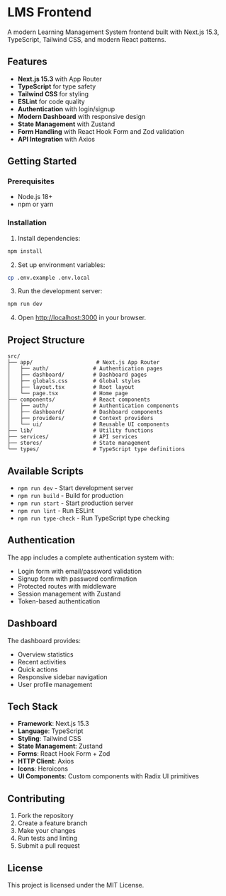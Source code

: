 # LMS Frontend

A modern Learning Management System frontend built with Next.js 15.3, TypeScript, Tailwind CSS, and modern React patterns.

## Features

- **Next.js 15.3** with App Router
- **TypeScript** for type safety
- **Tailwind CSS** for styling
- **ESLint** for code quality
- **Authentication** with login/signup
- **Modern Dashboard** with responsive design
- **State Management** with Zustand
- **Form Handling** with React Hook Form and Zod validation
- **API Integration** with Axios

## Getting Started

### Prerequisites

- Node.js 18+ 
- npm or yarn

### Installation

1. Install dependencies:
```bash
npm install
```

2. Set up environment variables:
```bash
cp .env.example .env.local
```

3. Run the development server:
```bash
npm run dev
```

4. Open [http://localhost:3000](http://localhost:3000) in your browser.

## Project Structure

```
src/
├── app/                    # Next.js App Router
│   ├── auth/              # Authentication pages
│   ├── dashboard/         # Dashboard pages
│   ├── globals.css        # Global styles
│   ├── layout.tsx         # Root layout
│   └── page.tsx           # Home page
├── components/            # React components
│   ├── auth/              # Authentication components
│   ├── dashboard/         # Dashboard components
│   ├── providers/         # Context providers
│   └── ui/                # Reusable UI components
├── lib/                   # Utility functions
├── services/              # API services
├── stores/                # State management
└── types/                 # TypeScript type definitions
```

## Available Scripts

- `npm run dev` - Start development server
- `npm run build` - Build for production
- `npm run start` - Start production server
- `npm run lint` - Run ESLint
- `npm run type-check` - Run TypeScript type checking

## Authentication

The app includes a complete authentication system with:

- Login form with email/password validation
- Signup form with password confirmation
- Protected routes with middleware
- Session management with Zustand
- Token-based authentication

## Dashboard

The dashboard provides:

- Overview statistics
- Recent activities
- Quick actions
- Responsive sidebar navigation
- User profile management

## Tech Stack

- **Framework**: Next.js 15.3
- **Language**: TypeScript
- **Styling**: Tailwind CSS
- **State Management**: Zustand
- **Forms**: React Hook Form + Zod
- **HTTP Client**: Axios
- **Icons**: Heroicons
- **UI Components**: Custom components with Radix UI primitives

## Contributing

1. Fork the repository
2. Create a feature branch
3. Make your changes
4. Run tests and linting
5. Submit a pull request

## License

This project is licensed under the MIT License.

